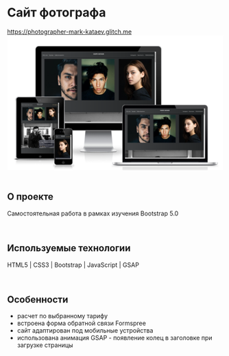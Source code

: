 <h1> Сайт фотографа </h1>
<a href="https://photographer-mark-kataev.glitch.me/"> https://photographer-mark-kataev.glitch.me </a>

<div align="center">
  <img src="src/pics/preview.png">
</div>
<br>

<h2>О проекте</h2>
<p> Самостоятельная работа в рамках изучения Bootstrap 5.0  </p>
<br>

<h2>Используемые технологии</h2>
<p> HTML5 | CSS3 | Bootstrap | JavaScript | GSAP</p>
<br>

<h2>Особенности</h2>
<ul>
  <li> расчет по выбранному тарифу </li>
  <li> встроена форма обратной связи Formspree </li>
  <li> сайт адаптирован под мобильные устройства </li>
  <li> использована анимация GSAP - появление колец в заголовке при загрузке страницы </li>
</ul>
